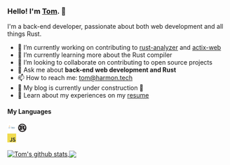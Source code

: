 ### Hello! I'm [Tom](https://harmon.tech). 👋


I'm a back-end developer, passionate about both web development and all things Rust.

- 🔭 I’m currently working on contributing to [rust-analyzer](https://github.com/rust-analyzer/rust-analyzer) and [actix-web](https://github.com/actix/actix-web)
- 🌱 I’m currently learning more about the Rust compiler
- 🤝 I’m looking to collaborate on contributing to open source projects
- 💬 Ask me about **back-end web development and Rust**
- 📫 How to reach me: [tom@harmon.tech](mailto:tom@harmon.tech)
- 📖 My blog is currently under construction 🚧
- 📄 Learn about my experiences on my [resume](https://harmon.tech/resume.pdf)

#### My Languages
<code><img height="20" src="https://raw.githubusercontent.com/github/explore/80688e429a7d4ef2fca1e82350fe8e3517d3494d/topics/java/java.png"></code>
<code><img height="20" src="https://raw.githubusercontent.com/github/explore/80688e429a7d4ef2fca1e82350fe8e3517d3494d/topics/rust/rust.png"></code>    
<code><img height="20" src="https://raw.githubusercontent.com/github/explore/80688e429a7d4ef2fca1e82350fe8e3517d3494d/topics/javascript/javascript.png"></code>    

<a href="https://github.com/goodSyntax808">
  <img align="center" src="https://github-readme-stats.anuraghazra1.vercel.app/api?username=goodSyntax808&show_icons=true&include_all_commits=true&count_private=true&theme=gruvbox&hide_border=true" alt="Tom's github stats" />
</a>
<a href="https://github.com/goodSyntax808">
  <!-- Change the `github-readme-stats.anuraghazra1.vercel.app` to `github-readme-stats.vercel.app`  -->
  <img align="center" src="https://github-readme-stats.vercel.app/api/top-langs/?username=goodSyntax808&layout=compact&theme=gruvbox&hide=html&hide_border=true" />
</a>
